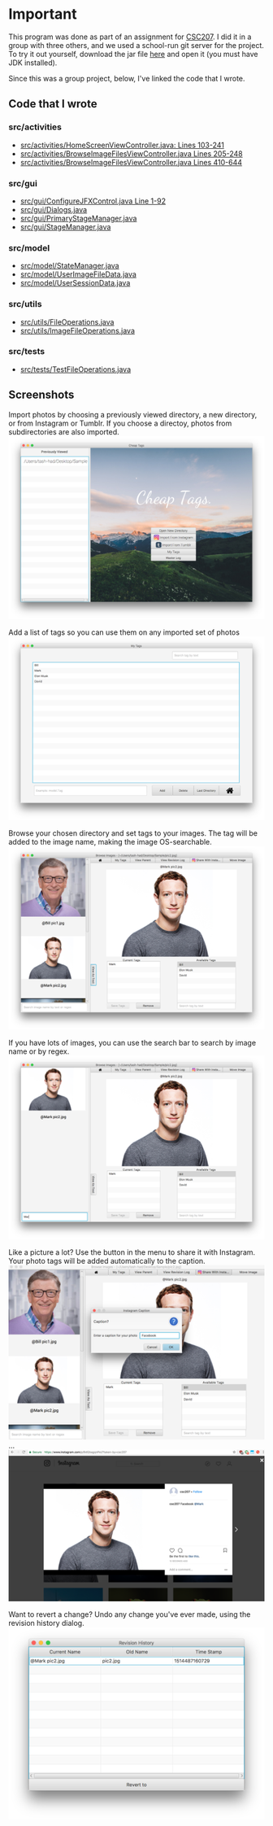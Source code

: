 # Important
This program was done as part of an assignment for [CSC207](https://archive.is/1TLvt). I did it in a group with three others, and we used a school-run git server for the project. To try it out yourself, download the jar file [here](https://github.com/tash-had/cheap-tags/tree/master/final_jar) and open it (you must have JDK installed). 

Since this was a group project, below, I've linked the code that I wrote.

## Code that I wrote
### src/activities
* [src/activities/HomeScreenViewController.java: Lines 103-241](https://github.com/tash-had/cheap-tags/blob/master/src/activities/HomeScreenViewController.java#L103-#L241)
* [src/activities/BrowseImageFilesViewController.java Lines 205-248](https://github.com/tash-had/cheap-tags/blob/master/src/activities/BrowseImageFilesViewController.java#L206-#L248)
* [src/activities/BrowseImageFilesViewController.java Lines 410-644](https://github.com/tash-had/cheap-tags/blob/master/src/activities/BrowseImageFilesViewController.java#L410-#L644)
### src/gui
* [src/gui/ConfigureJFXControl.java Line 1-92](https://github.com/tash-had/cheap-tags/blob/master/src/gui/ConfigureJFXControl.java#L1-#L92)
* [src/gui/Dialogs.java](https://github.com/tash-had/cheap-tags/blob/master/src/gui/Dialogs.java)
* [src/gui/PrimaryStageManager.java](https://github.com/tash-had/cheap-tags/blob/master/src/gui/PrimaryStageManager.java)
* [src/gui/StageManager.java](https://github.com/tash-had/cheap-tags/blob/master/src/gui/StageManager.java)
### src/model
* [src/model/StateManager.java](https://github.com/tash-had/cheap-tags/blob/master/src/model/StateManager.java)
* [src/model/UserImageFileData.java](https://github.com/tash-had/cheap-tags/blob/master/src/model/UserImageFileData.java)
* [src/model/UserSessionData.java](https://github.com/tash-had/cheap-tags/blob/master/src/model/UserSessionData.java)
### src/utils
* [src/utils/FileOperations.java](https://github.com/tash-had/cheap-tags/blob/master/src/utils/FileOperations.java)
* [src/utils/ImageFileOperations.java](https://github.com/tash-had/cheap-tags/blob/master/src/utils/ImageFileOperations.java)
### src/tests
* [src/tests/TestFileOperations.java](https://github.com/tash-had/cheap-tags/blob/master/src/tests/TestFileOperations.java)

## Screenshots
Import photos by choosing a previously viewed directory, a new directory, or from Instagram or Tumblr. If you choose a directoy, photos from subdirectories are also imported.
![alt text](https://github.com/tash-had/cheap-tags/blob/master/umls%20%2B%20samples/cheaptags%20samples/import%20photos.png "Import photos by choosing a previously viewed directory, a new directory, or from Instagram or Tumblr.")

Add a list of tags so you can use them on any imported set of photos
![alt text](https://github.com/tash-had/cheap-tags/blob/master/umls%20%2B%20samples/cheaptags%20samples/add%20tags.png "Add a list of tags so you can use them on any imported set of photos")

Browse your chosen directory and set tags to your images. The tag will be added to the image name, making the image OS-searchable.
![alt text](https://github.com/tash-had/cheap-tags/blob/master/umls%20%2B%20samples/cheaptags%20samples/settags.png "Browse your chosen directory and set tags to your images.")

If you have lots of images, you can use the search bar to search by image name or by regex.
![alt text](https://github.com/tash-had/cheap-tags/blob/master/umls%20%2B%20samples/cheaptags%20samples/search%20photos.png "Search for images by name or by regex")

Like a picture a lot? Use the button in the menu to share it with Instagram. Your photo tags will be added automatically to the caption.
![alt text](https://github.com/tash-had/cheap-tags/blob/master/umls%20%2B%20samples/cheaptags%20samples/instagramexample1.png "Share images with Instagram")
...![alt text](https://github.com/tash-had/cheap-tags/blob/master/umls%20%2B%20samples/cheaptags%20samples/instagramexample2.png "Photo tags are automatically added to the caption")

Want to revert a change? Undo any change you've ever made, using the revision history dialog.
![alt text](https://github.com/tash-had/cheap-tags/blob/master/umls%20%2B%20samples/cheaptags%20samples/revisionhistory.png "Revert any change ever made")
